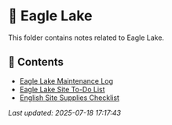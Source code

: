 # 📁 Eagle Lake

This folder contains notes related to Eagle Lake.

## 📄 Contents

- [Eagle Lake Maintenance Log](eagle-lake-maintenance-log.md)
- [Eagle Lake Site To-Do List](eagle-lake-site-to-do-list.md)
- [English Site Supplies Checklist](english-site-supplies-checklist.md)

_Last updated: 2025-07-18 17:17:43_
